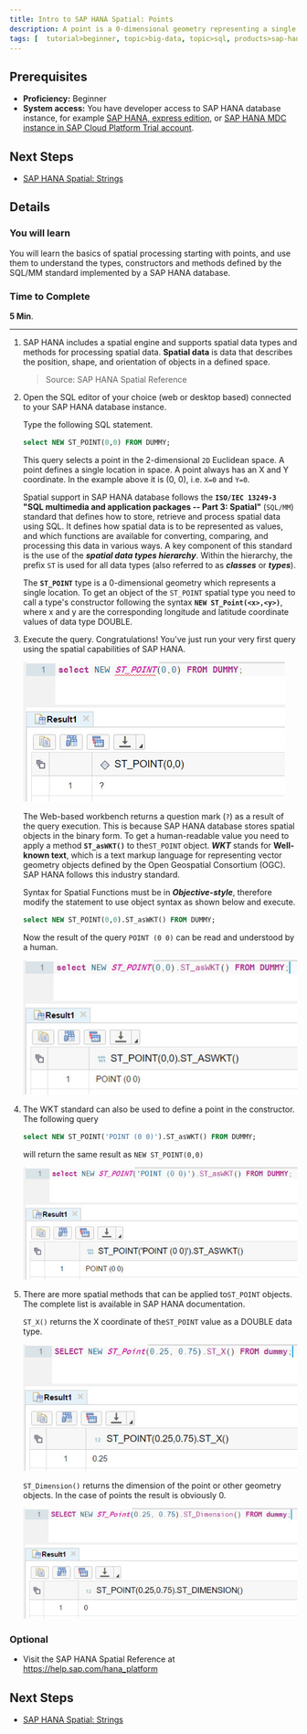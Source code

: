 ```yaml
---
title: Intro to SAP HANA Spatial: Points
description: A point is a 0-dimensional geometry representing a single location
tags: [  tutorial>beginner, topic>big-data, topic>sql, products>sap-hana, products>sap-hana\,-express-edition ]
---
```

## Prerequisites  
 - **Proficiency:** Beginner
 - **System access:** You have developer access to SAP HANA database instance, for example [SAP HANA, express edition](http://www.sap.com/developer/topics/sap-hana-express.html), or [SAP HANA MDC instance in SAP Cloud Platform Trial account](http://www.sap.com/developer/tutorials/hana-web-development-workbench.html).

## Next Steps
 - [SAP HANA Spatial: Strings](http://www.sap.com/developer/tutorials/hana-spatial-intro2-string.html)

## Details
### You will learn  
You will learn the basics of spatial processing starting with points, and use them to understand the types, constructors and methods defined by the SQL/MM standard implemented by a SAP HANA database.

### Time to Complete
**5 Min**.

---

1. SAP HANA includes a spatial engine and supports spatial data types and methods for processing spatial data. **Spatial data** is data that describes the position, shape, and orientation of objects in a defined space.

    >Source: SAP HANA Spatial Reference

2. Open the SQL editor of your choice (web or desktop based) connected to your SAP HANA database instance.

    Type the following SQL statement.
    ```sql
    select NEW ST_POINT(0,0) FROM DUMMY;
    ```

    This query selects a point in the 2-dimensional `2D` Euclidean space. A point defines a single location in space. A point always has an X and Y coordinate. In the example above it is (0, 0), i.e. `X=0` and `Y=0`.

    Spatial support in SAP HANA database follows the **`ISO/IEC 13249-3` "SQL multimedia and application packages -- Part 3: Spatial"** (`SQL/MM`) standard that defines how to store, retrieve and process spatial data using SQL. It defines how spatial data is to be represented as values, and which functions are available for converting, comparing, and processing this data in various ways. A key component of this standard is the use of the ___spatial data types hierarchy___. Within the hierarchy, the prefix `ST` is used for all data types (also referred to as ___classes___ or ___types___).

    The **`ST_POINT`** type is a 0-dimensional geometry which represents a single location. To get an object of the `ST_POINT` spatial type you need to call a type's constructor following the syntax **`NEW ST_Point(<x>,<y>)`**, where x and y are the corresponding longitude and latitude coordinate values of data type DOUBLE.

2. Execute the query. Congratulations! You've just run your very first query using the spatial capabilities of SAP HANA.

    ![Select a point](spatial0101.jpg)

    The Web-based workbench returns a question mark (`?`) as a result of the query execution. This is because SAP HANA database stores spatial objects in the binary form. To get a human-readable value you need to apply a method **`ST_asWKT()`** to the`ST_POINT` object. ___WKT___ stands for **Well-known text**, which is a text markup language for representing vector geometry objects defined by the Open Geospatial Consortium (OGC). SAP HANA follows this industry standard.

    Syntax for Spatial Functions must be in ___Objective-style___, therefore modify the statement to use object syntax as shown below and execute.

    ```sql
    select NEW ST_POINT(0,0).ST_asWKT() FROM DUMMY;
    ```

    Now the result of the query `POINT (0 0)` can be read and understood by a human.

    ![Select a point as WKT](spatial0102.jpg)

3. The WKT standard can also be used to define a point in the constructor. The following query

    ```sql
    select NEW ST_POINT('POINT (0 0)').ST_asWKT() FROM DUMMY;
    ```

    will return the same result as `NEW ST_POINT(0,0)`

    ![Select a point as WKT defined as WKT](spatial0103.jpg)

4. There are more spatial methods that can be applied to`ST_POINT` objects. The complete list is available in SAP HANA documentation.

    `ST_X()` returns the X coordinate of the`ST_POINT` value as a DOUBLE data type.

    ![Return X](spatial0104.jpg)

    `ST_Dimension()` returns the dimension of the point or other geometry objects. In the case of points the result is obviously 0.

    ![Return dimension](spatial0105.jpg)

### Optional
 - Visit the SAP HANA Spatial Reference at https://help.sap.com/hana_platform

## Next Steps
 - [SAP HANA Spatial: Strings](http://www.sap.com/developer/tutorials/hana-spatial-intro2-string.html)
